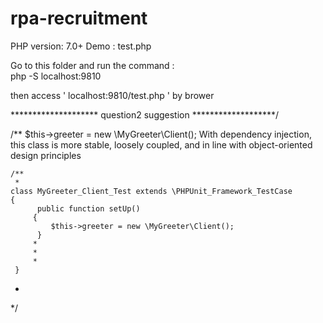 # rpa-recruitment
PHP version: 7.0+
Demo : test.php

Go to this folder and run the command :  
  php -S localhost:9810 
  
then access ' localhost:9810/test.php ' by brower

******************** question2 suggestion *******************/

/**
    $this->greeter = new \MyGreeter\Client();
    With dependency injection, this class is more stable, loosely coupled, and in line with object-oriented design principles

    /**
     *
    class MyGreeter_Client_Test extends \PHPUnit_Framework_TestCase
    {
          public function setUp()
         {
             $this->greeter = new \MyGreeter\Client();
          }
         *
         *
         *
     }
 *
 */
